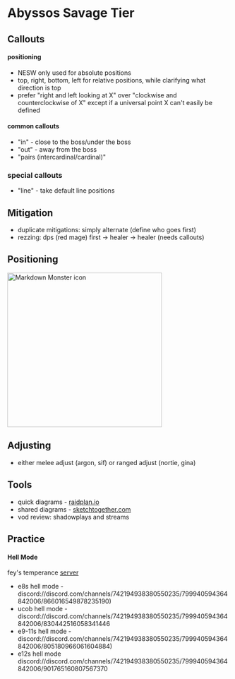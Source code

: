 # Abyssos Savage Tier

## Callouts

#### positioning

- NESW only used for absolute positions
- top, right, bottom, left for relative positions, while clarifying what direction is top
- prefer "right and left looking at X" over "clockwise and counterclockwise of X" except if a universal point X can't easily be defined

#### common callouts

- "in" - close to the boss/under the boss
- "out" - away from the boss
- "pairs (intercardinal/cardinal)"

### special callouts

- "line" - take default line positions

## Mitigation

- duplicate mitigations: simply alternate (define who goes first)
- rezzing: dps (red mage) first -> healer -> healer (needs callouts)

## Positioning

<img src="https://cdn.discordapp.com/attachments/808054490384826385/1009122568432795739/Sketch.png"
     alt="Markdown Monster icon"
     style="width: 350px;" />

## Adjusting

- either melee adjust (argon, sif) or ranged adjust (nortie, gina)

## Tools

- quick diagrams - [raidplan.io](https://raidplan.io/plan/create?raid=ff.arena)
- shared diagrams - [sketchtogether.com](https://sketchtogether.com/)
- vod review: shadowplays and streams

## Practice

#### Hell Mode

fey's temperance [server](https://discord.gg/feys-temperance)

- e8s hell mode -  
  discord://discord.com/channels/742194938380550235/799940594364842006/866016549878235190)
- ucob hell mode -  
  discord://discord.com/channels/742194938380550235/799940594364842006/830442516058341446
- e9-11s hell mode -  
  discord://discord.com/channels/742194938380550235/799940594364842006/805180966061604884)
- e12s hell mode  
  discord://discord.com/channels/742194938380550235/799940594364842006/901765160807567370
